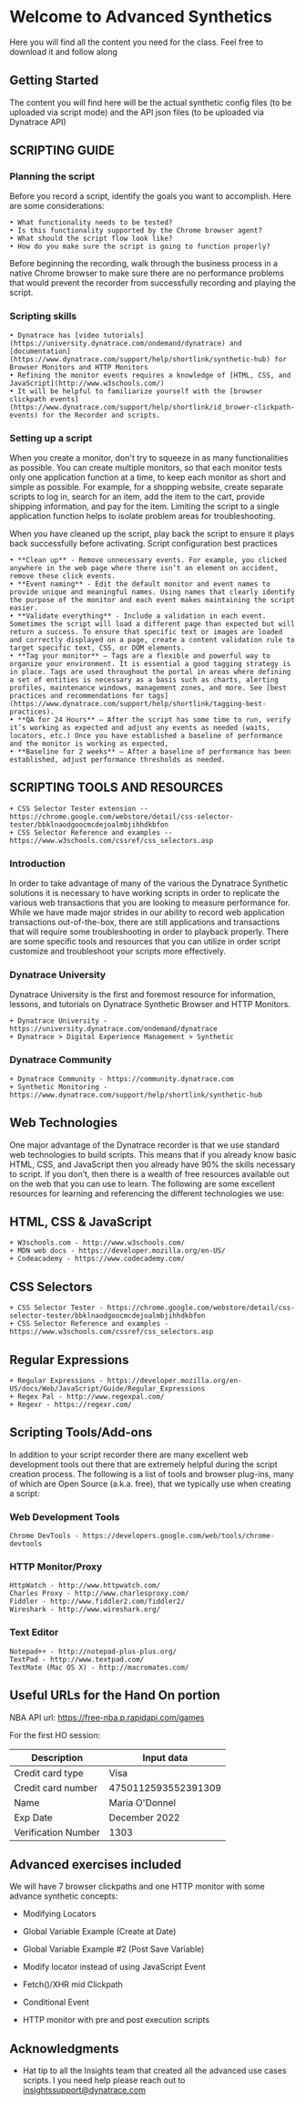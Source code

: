 # Welcome to Advanced Synthetics

Here you will find all the content you need for the class. Feel free to download it and follow along

## Getting Started

The content you will find here will be the actual synthetic config files (to be uploaded via script mode) and the API json files (to be uploaded via Dynatrace API)


## SCRIPTING GUIDE

### Planning the script

Before you record a script, identify the goals you want to accomplish. Here are some considerations:

	• What functionality needs to be tested?
	• Is this functionality supported by the Chrome browser agent?
 	• What should the script flow look like?
	• How do you make sure the script is going to function properly?
	
Before beginning the recording, walk through the business process in a native Chrome browser to make sure there are no performance problems that would prevent the recorder from successfully recording and playing the script.

### Scripting skills

	• Dynatrace has [video tutorials](https://university.dynatrace.com/ondemand/dynatrace) and [documentation](https://www.dynatrace.com/support/help/shortlink/synthetic-hub) for Browser Monitors and HTTP Monitors
	• Refining the monitor events requires a knowledge of [HTML, CSS, and JavaScript](http://www.w3schools.com/) 
	• It will be helpful to familiarize yourself with the [browser clickpath events](https://www.dynatrace.com/support/help/shortlink/id_brower-clickpath-events) for the Recorder and scripts.
	
### Setting up a script

When you create a monitor, don't try to squeeze in as many functionalities as possible. You can create multiple monitors, so that each monitor tests only one application function at a time, to keep each monitor as short and simple as possible. For example, for a shopping website, create separate scripts to log in, search for an item, add the item to the cart, provide shipping information, and pay for the item. Limiting the script to a single application function helps to isolate problem areas for troubleshooting.

When you have cleaned up the script, play back the script to ensure it plays back successfully before activating. 
Script configuration best practices 

	• **Clean up** - Remove unnecessary events. For example, you clicked anywhere in the web page where there isn’t an element on accident, remove these click events. 
	• **Event naming** - Edit the default monitor and event names to provide unique and meaningful names. Using names that clearly identify the purpose of the monitor and each event makes maintaining the script easier.
	• **Validate everything** - Include a validation in each event. Sometimes the script will load a different page than expected but will return a success. To ensure that specific text or images are loaded and correctly displayed on a page, create a content validation rule to target specific text, CSS, or DOM elements. 
	• **Tag your monitor** – Tags are a flexible and powerful way to organize your environment. It is essential a good tagging strategy is in place. Tags are used throughout the portal in areas where defining a set of entities is necessary as a basis such as charts, alerting profiles, maintenance windows, management zones, and more. See [best practices and recommendations for tags](https://www.dynatrace.com/support/help/shortlink/tagging-best-practices).  
	• **QA for 24 Hours** – After the script has some time to run, verify it’s working as expected and adjust any events as needed (waits, locators, etc.) Once you have established a baseline of performance and the monitor is working as expected,  
	• **Baseline for 2 weeks** – After a baseline of performance has been established, adjust performance thresholds as needed. 


## SCRIPTING TOOLS AND RESOURCES

	+ CSS Selector Tester extension -- https://chrome.google.com/webstore/detail/css-selector-tester/bbklnaodgoocmcdejoalmbjihhdkbfon
	+ CSS Selector Reference and examples -- https://www.w3schools.com/cssref/css_selectors.asp

### Introduction

In order to take advantage of many of the various the Dynatrace Synthetic solutions it is necessary to have working scripts in order to replicate the various web transactions that you are looking to measure performance for.  While we have made major strides in our ability to record web application transactions out-of-the-box, there are still applications and transactions that will require some troubleshooting in order to playback properly.  There are some specific tools and resources that you can utilize in order script customize and troubleshoot your scripts more effectively.  

### Dynatrace University
Dynatrace University is the first and foremost resource for information, lessons, and tutorials on Dynatrace Synthetic Browser and HTTP Monitors.

	+ Dynatrace University - https://university.dynatrace.com/ondemand/dynatrace
	+ Dynatrace > Digital Experience Management > Synthetic 
	

### Dynatrace Community

	+ Dynatrace Community - https://community.dynatrace.com
	+ Synthetic Monitoring -  https://www.dynatrace.com/support/help/shortlink/synthetic-hub

## Web Technologies
One major advantage of the Dynatrace recorder is that we use standard web technologies to build scripts.  This means that if you already know basic HTML, CSS, and JavaScript then you already have 90% the skills necessary to script.  If you don’t, then there is a wealth of free resources available out on the web that you can use to learn.  The following are some excellent resources for learning and referencing the different technologies we use:
	
## HTML, CSS & JavaScript

	+ W3schools.com - http://www.w3schools.com/
	+ MDN web docs - https://developer.mozilla.org/en-US/
	+ Codeacademy - https://www.codecademy.com/

## CSS Selectors

	+ CSS Selector Tester - https://chrome.google.com/webstore/detail/css-selector-tester/bbklnaodgoocmcdejoalmbjihhdkbfon
	+ CSS Selector Reference and examples - https://www.w3schools.com/cssref/css_selectors.asp

## Regular Expressions

	+ Regular Expressions - https://developer.mozilla.org/en-US/docs/Web/JavaScript/Guide/Regular_Expressions
	+ Regex Pal - http://www.regexpal.com/ 
	+ Regexr - https://regexr.com/

## Scripting Tools/Add-ons

In addition to your script recorder there are many excellent web development tools out there that are extremely helpful during the script creation process.  The following is a list of tools and browser plug-ins, many of which are Open Source (a.k.a. free), that we typically use when creating a script: 

### Web Development Tools
	Chrome DevTools - https://developers.google.com/web/tools/chrome-devtools

### HTTP Monitor/Proxy
	HttpWatch - http://www.httpwatch.com/
	Charles Proxy - http://www.charlesproxy.com/
	Fiddler - http://www.fiddler2.com/fiddler2/
	Wireshark - http://www.wireshark.org/
### Text Editor
	Notepad++ - http://notepad-plus-plus.org/
	TextPad - http://www.textpad.com/
	TextMate (Mac OS X) - http://macromates.com/ 


## Useful URLs for the Hand On portion

NBA API url: https://free-nba.p.rapidapi.com/games

For the first HO session: 

| Description | Input data |
| --- | --- |
| Credit card type | Visa |
| Credit card number | 4750112593552391309 |
| Name | Maria O'Donnel |
| Exp Date | December 2022 |
| Verification Number | 1303 |


## Advanced exercises included

We will have 7 browser clickpaths and one HTTP monitor with some advance synthetic concepts:

* Modifying Locators

* Global Variable Example (Create at Date)
	
* Global Variable Example #2 (Post Save Variable)

* Modify locator instead of using JavaScript Event

* Fetch()/XHR mid Clickpath

* Conditional Event

* HTTP monitor with pre and post execution scripts


## Acknowledgments

* Hat tip to all the Insights team that created all the advanced use cases scripts. I you need help please reach out to insightssupport@dynatrace.com


